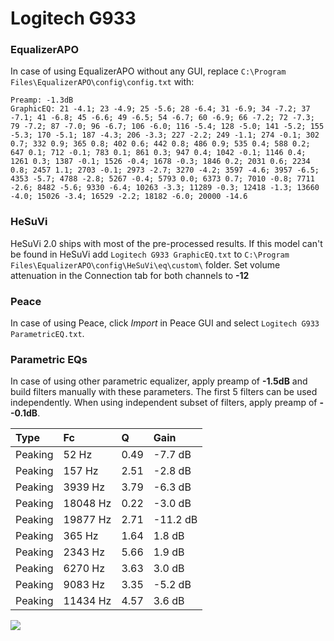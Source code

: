 # Logitech G933

### EqualizerAPO
In case of using EqualizerAPO without any GUI, replace `C:\Program Files\EqualizerAPO\config\config.txt`
with:
```
Preamp: -1.3dB
GraphicEQ: 21 -4.1; 23 -4.9; 25 -5.6; 28 -6.4; 31 -6.9; 34 -7.2; 37 -7.1; 41 -6.8; 45 -6.6; 49 -6.5; 54 -6.7; 60 -6.9; 66 -7.2; 72 -7.3; 79 -7.2; 87 -7.0; 96 -6.7; 106 -6.0; 116 -5.4; 128 -5.0; 141 -5.2; 155 -5.3; 170 -5.1; 187 -4.3; 206 -3.3; 227 -2.2; 249 -1.1; 274 -0.1; 302 0.7; 332 0.9; 365 0.8; 402 0.6; 442 0.8; 486 0.9; 535 0.4; 588 0.2; 647 0.1; 712 -0.1; 783 0.1; 861 0.3; 947 0.4; 1042 -0.1; 1146 0.4; 1261 0.3; 1387 -0.1; 1526 -0.4; 1678 -0.3; 1846 0.2; 2031 0.6; 2234 0.8; 2457 1.1; 2703 -0.1; 2973 -2.7; 3270 -4.2; 3597 -4.6; 3957 -6.5; 4353 -5.7; 4788 -2.8; 5267 -0.4; 5793 0.0; 6373 0.7; 7010 -0.8; 7711 -2.6; 8482 -5.6; 9330 -6.4; 10263 -3.3; 11289 -0.3; 12418 -1.3; 13660 -4.0; 15026 -3.4; 16529 -2.2; 18182 -6.0; 20000 -14.6
```

### HeSuVi
HeSuVi 2.0 ships with most of the pre-processed results. If this model can't be found in HeSuVi add
`Logitech G933 GraphicEQ.txt` to `C:\Program Files\EqualizerAPO\config\HeSuVi\eq\custom\` folder.
Set volume attenuation in the Connection tab for both channels to **-12**

### Peace
In case of using Peace, click *Import* in Peace GUI and select `Logitech G933 ParametricEQ.txt`.

### Parametric EQs
In case of using other parametric equalizer, apply preamp of **-1.5dB** and build filters manually
with these parameters. The first 5 filters can be used independently.
When using independent subset of filters, apply preamp of **--0.1dB**.

| Type    | Fc       |    Q | Gain     |
|:--------|:---------|:-----|:---------|
| Peaking | 52 Hz    | 0.49 | -7.7 dB  |
| Peaking | 157 Hz   | 2.51 | -2.8 dB  |
| Peaking | 3939 Hz  | 3.79 | -6.3 dB  |
| Peaking | 18048 Hz | 0.22 | -3.0 dB  |
| Peaking | 19877 Hz | 2.71 | -11.2 dB |
| Peaking | 365 Hz   | 1.64 | 1.8 dB   |
| Peaking | 2343 Hz  | 5.66 | 1.9 dB   |
| Peaking | 6270 Hz  | 3.63 | 3.0 dB   |
| Peaking | 9083 Hz  | 3.35 | -5.2 dB  |
| Peaking | 11434 Hz | 4.57 | 3.6 dB   |

![](https://raw.githubusercontent.com/jaakkopasanen/AutoEq/master/results/rtings/avg/Logitech%20G933/Logitech%20G933.png)
